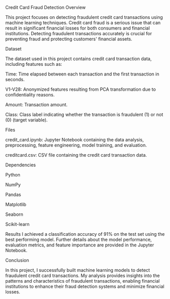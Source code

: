 Credit Card Fraud Detection
Overview

This project focuses on detecting fraudulent credit card transactions using machine learning techniques. Credit card fraud is a serious issue that can result in significant financial losses for both consumers and financial institutions. Detecting fraudulent transactions accurately is crucial for preventing fraud and protecting customers' financial assets.

Dataset

The dataset used in this project contains credit card transaction data, including features such as:

Time: Time elapsed between each transaction and the first transaction in seconds.

V1-V28: Anonymized features resulting from PCA transformation due to confidentiality reasons.

Amount: Transaction amount.

Class: Class label indicating whether the transaction is fraudulent (1) or not (0) (target variable).

Files

credit_card.ipynb: Jupyter Notebook containing the data analysis, preprocessing, feature engineering, model training, and evaluation.

creditcard.csv: CSV file containing the credit card transaction data.

Dependencies

Python 

NumPy

Pandas

Matplotlib

Seaborn

Scikit-learn


Results
I achieved a classification accuracy of 91% on the test set using the best performing model. Further details about the model performance, evaluation metrics, and feature importance are provided in the Jupyter Notebook.

Conclusion

In this project, I successfully built machine learning models to detect fraudulent credit card transactions. My analysis provides insights into the patterns and characteristics of fraudulent transactions, enabling financial institutions to enhance their fraud detection systems and minimize financial losses.
